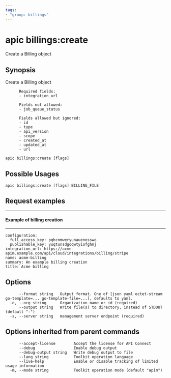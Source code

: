 ```yaml
---
tags:
- "group: billings"
---
```

# apic billings:create

Create a Billing object

## Synopsis

Create a Billing object
          
          Required fields:
          - integration_url
          
          Fields not allowed:
          - job_queue_status
          
          Fields allowed but ignored:
          - id
          - type
          - api_version
          - scope
          - created_at
          - updated_at
          - url

```
apic billings:create [flags]
```

## Possible Usages

```
apic billings:create [flags] BILLING_FILE
```

## Request examples

--------------------------------
#### Example of billing creation
--------------------------------

```
configuration:
  full_access_key: pqhcnmweryunauenosswo
  publishable_key: yuqtunsdgoqwtyiofghnj
integration_url: https://acme-apim.example.com/api/cloud/integrations/billing/stripe
name: acme-billing
summary: An example billing creation
title: Acme billing
```

## Options

```
      --format string   Output format. One of [json yaml octet-stream go-template=... go-template-file=...], defaults to yaml.
  -o, --org string      Organization name or id (required)
      --output string   Write file(s) to directory, instead of STDOUT (default "-")
  -s, --server string   management server endpoint (required)
```

## Options inherited from parent commands

```
      --accept-license        Accept the license for API Connect
      --debug                 Enable debug output
      --debug-output string   Write debug output to file
      --lang string           Toolkit operation language
      --live-help             Enable or disable tracking of limited usage information
  -m, --mode string           Toolkit operation mode (default "apim")
```
